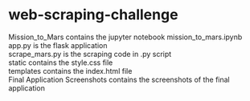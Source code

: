 # web-scraping-challenge  </br>
Mission_to_Mars contains the jupyter notebook mission_to_mars.ipynb </br>
app.py is the flask application  </br>
scrape_mars.py is the scraping code in .py script  </br>
static contains the style.css file  </br>
templates contains the index.html file  </br>
Final Application Screenshots contains the screenshots of the final application

